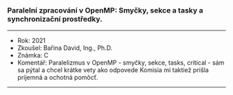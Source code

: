 ### Paralelní zpracování v OpenMP: Smyčky, sekce a tasky a synchronizační prostředky.

----------------------------------------

- Rok: 2021
- Zkoušel: Bařina David, Ing., Ph.D.
- Známka: C
- Komentář: Paralelizmus v OpenMP - smyčky, sekce, tasks, critical - sám sa pýtal a chcel krátke vety ako odpovede
Komisia mi taktiež prišla príjemná a ochotná pomôcť.

----------------------------------------
